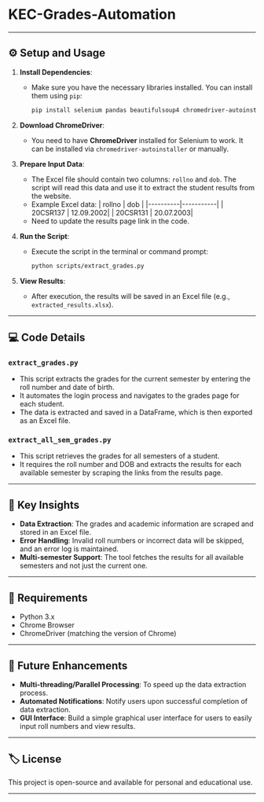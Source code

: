 # KEC-Grades-Automation

---

## ⚙️ Setup and Usage

1. **Install Dependencies**:
   - Make sure you have the necessary libraries installed. You can install them using `pip`:
     ```bash
     pip install selenium pandas beautifulsoup4 chromedriver-autoinstaller
     ```

2. **Download ChromeDriver**:
   - You need to have **ChromeDriver** installed for Selenium to work. It can be installed via `chromedriver-autoinstaller` or manually.

3. **Prepare Input Data**:
   - The Excel file should contain two columns: `rollno` and `dob`. The script will read this data and use it to extract the student results from the website.
   - Example Excel data:
     | rollno   | dob       |
     |----------|-----------|
     | 20CSR137 | 12.09.2002|
     | 20CSR131 | 20.07.2003|
    - Need to update the results page link in the code.

4. **Run the Script**:
   - Execute the script in the terminal or command prompt:
     ```bash
     python scripts/extract_grades.py
     ```

5. **View Results**:
   - After execution, the results will be saved in an Excel file (e.g., `extracted_results.xlsx`).

---

## 💻 Code Details

### `extract_grades.py`
- This script extracts the grades for the current semester by entering the roll number and date of birth.
- It automates the login process and navigates to the grades page for each student.
- The data is extracted and saved in a DataFrame, which is then exported as an Excel file.

### `extract_all_sem_grades.py`
- This script retrieves the grades for all semesters of a student.
- It requires the roll number and DOB and extracts the results for each available semester by scraping the links from the results page.

---

## 📝 Key Insights

- **Data Extraction**: The grades and academic information are scraped and stored in an Excel file.
- **Error Handling**: Invalid roll numbers or incorrect data will be skipped, and an error log is maintained.
- **Multi-semester Support**: The tool fetches the results for all available semesters and not just the current one.

---


## 🔧 Requirements

- Python 3.x
- Chrome Browser
- ChromeDriver (matching the version of Chrome)

---

## 📅 Future Enhancements

- **Multi-threading/Parallel Processing**: To speed up the data extraction process.
- **Automated Notifications**: Notify users upon successful completion of data extraction.
- **GUI Interface**: Build a simple graphical user interface for users to easily input roll numbers and view results.

---

## 🏷️ License

This project is open-source and available for personal and educational use.

---
